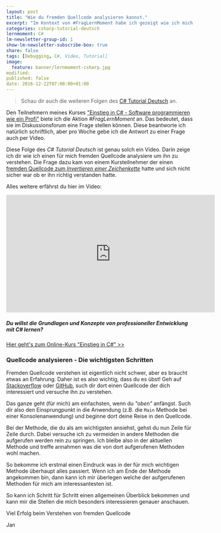 ```yaml
---
layout: post
title: "Wie du fremden Quellcode analysieren kannst."
excerpt: "Im Kontext von #FragLernMoment habe ich gezeigt wie ich mich in fremden Quellcode einarbeite."
categories: csharp-tutorial-deutsch
lernmoment: C#
lm-newsletter-group-id: 1
show-lm-newsletter-subscribe-box: true
share: false
tags: [Debugging, C#, Video, Tutorial]
image:
  feature: banner/lernmoment-csharp.jpg
modified:
published: false
date: 2016-12-22T07:00:00+01:00
---
```


> Schau dir auch die weiteren Folgen des [C# Tutorial Deutsch](/csharp-tutorial-deutsch/) an.

Den Teilnehmern meines Kurses ["Einstieg in C# - Software programmieren wie ein Profi"](/einstieg-sharp/) biete ich die Aktion *#FragLernMoment* an. Das bedeutet, dass sie im Diskussionsforum eine Frage stellen können. Diese beantworte ich natürlich schriftlich, aber pro Woche gebe ich die Antwort zu einer Frage auch per Video.

Diese Folge des *C# Tutorial Deutsch* ist genau solch ein Video. Darin zeige ich dir wie ich einen für mich fremden Quellcode analysiere um ihn zu verstehen. Die Frage dazu kam von einem Kursteilnehmer der einen [fremden Quellcode zum *Invertieren einer Zeichenkette*](https://gist.github.com/suchja/38996c238cd6c3209f63ad5e65e3bcd6) hatte und sich nicht sicher war ob er ihn richtig verstanden hatte.

Alles weitere erfährst du hier im Video:

<iframe width="560" height="315" src="https://www.youtube.com/embed/2HDA11673pU" frameborder="0" allowfullscreen></iframe>

<div class="subscribe-notice">
<h5>Du willst die Grundlagen und Konzepte von professioneller Entwicklung mit C# lernen?</h5>
<a markdown="0" href="https://www.udemy.com/course/einstieg-in-csharp-software-programmieren-wie-ein-profi/?couponCode=CS_20-0921_LMDE" class="notice-button">Hier geht's zum Online-Kurs "Einstieg in C#" >></a>
</div>

### Quellcode analysieren - Die wichtigsten Schritten

Fremden Quellcode verstehen ist eigentlich nicht schwer, aber es braucht etwas an Erfahrung. Daher ist es also wichtig, dass du es übst! Geh auf [Stackoverflow](https://www.stackoverflow.com) oder [GitHub](https://github.com), such dir dort einen Quellcode der dich interessiert und versuche ihn zu verstehen.

Das ganze geht (für mich) am einfachsten, wenn du *"oben"* anfängst. Such dir also den Einsprungpunkt in die Anwendung (z.B. die `Main` Methode bei einer Konsolenanwendung) und beginne dort deine Reise in den Quellcode.

Bei der Methode, die du als am wichtigsten ansiehst, gehst du nun Zeile für Zeile durch. Dabei versuche ich zu vermeiden in andere Methoden die aufgerufen werden rein zu springen. Ich bleibe also in der aktuellen Methode und treffe annahmen was die von dort aufgerufenen Methoden wohl machen.

So bekomme ich erstmal einen Eindruck was in der für mich wichtigen Methode überhaupt alles passiert. Wenn ich am Ende der Methode angekommen bin, dann kann ich mir überlegen welche der aufgerufenen Methoden für mich am interessantesten ist.

So kann ich Schritt für Schritt einen allgemeinen Überblick bekommen und kann mir die Stellen die mich besonders interessieren genauer anschauen.

Viel Erfolg beim Verstehen von fremden Quellcode

Jan
